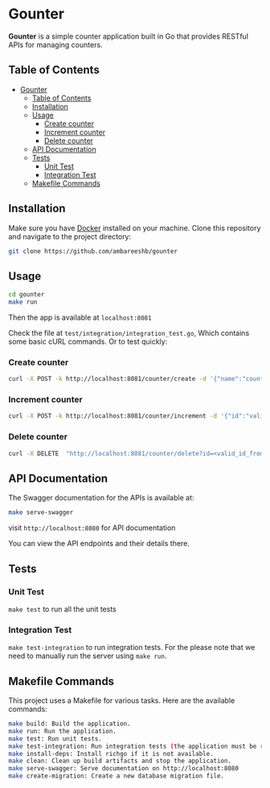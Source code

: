 # Gounter

**Gounter** is a simple counter application built in Go that provides RESTful APIs for managing counters. 

## Table of Contents

- [Gounter](#gounter)
  - [Table of Contents](#table-of-contents)
  - [Installation](#installation)
  - [Usage](#usage)
    - [Create counter](#create-counter)
    - [Increment counter](#increment-counter)
    - [Delete counter](#delete-counter)
  - [API Documentation](#api-documentation)
  - [Tests](#tests)
    - [Unit Test](#unit-test)
    - [Integration Test](#integration-test)
  - [Makefile Commands](#makefile-commands)

## Installation

Make sure you have [Docker](https://www.docker.com/get-started) installed on your machine. Clone this repository and navigate to the project directory:

```bash
git clone https://github.com/ambareeshb/gounter
```

## Usage
```bash
cd gounter
make run
```

Then the app is available at `localhost:8081`

Check the file at `test/integration/integration_test.go`, Which contains some basic cURL commands. Or to test quickly:
### Create counter

```bash
curl -X POST -k http://localhost:8081/counter/create -d '{"name":"counter name"}'
```

### Increment counter

```bash
curl -X POST -k http://localhost:8081/counter/increment -d '{"id":"valid id from the previous creation step"}'
```

### Delete counter

```bash
curl -X DELETE  "http://localhost:8081/counter/delete?id=<valid_id_from_first_step>"
```


## API Documentation
The Swagger documentation for the APIs is available at:

```bash
make serve-swagger
```
visit `http://localhost:8080` for API documentation

You can view the API endpoints and their details there.

## Tests
  ### Unit Test
   `make test` to run all the unit tests
  ### Integration Test 
  `make test-integration` to run integration tests. For the please note that we need to manually run the server using `make run`.

## Makefile Commands
This project uses a Makefile for various tasks. Here are the available commands:

```bash
make build: Build the application.
make run: Run the application.
make test: Run unit tests.
make test-integration: Run integration tests (the application must be running).
make install-deps: Install richgo if it is not available.
make clean: Clean up build artifacts and stop the application.
make serve-swagger: Serve documentation on http://localhost:8080
make create-migration: Create a new database migration file.
```
